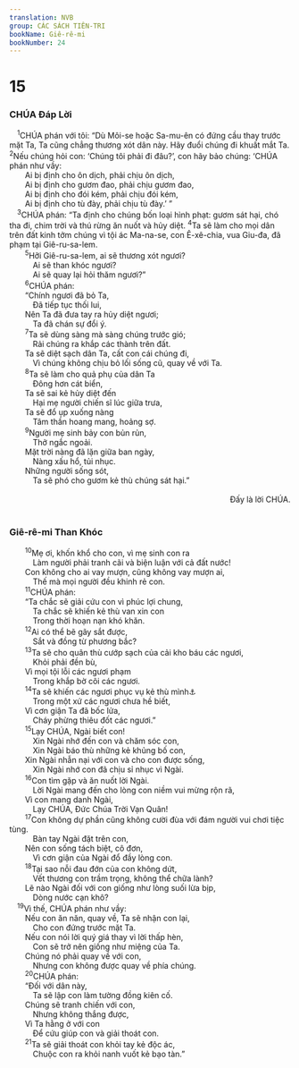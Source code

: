 ```yaml
---
translation: NVB
group: CÁC SÁCH TIÊN-TRI
bookName: Giê-rê-mi 
bookNumber: 24
---
```


<div class="title"><h1>15</h1><h3> CHÚA Đáp Lời </h3></div>
<span class="verse gie_15_1"> <sup>1</sup>CHÚA phán với tôi: “Dù Môi-se hoặc Sa-mu-ên có đứng cầu thay trước mặt Ta, Ta cũng chẳng thương xót dân này. Hãy đuổi chúng đi khuất mắt Ta. </span>
<span class="verse gie_15_2"><sup>2</sup>Nếu chúng hỏi con: ‘Chúng tôi phải đi đâu?’, con hãy bảo chúng: ‘CHÚA phán như vầy: <br/>  Ai bị định cho ôn dịch, phải chịu ôn dịch, <br/>  Ai bị định cho gươm đao, phải chịu gươm đao, <br/>  Ai bị định cho đói kém, phải chịu đói kém, <br/>  Ai bị định cho tù đày, phải chịu tù đày.’ ” <br/></span>
<span class="verse gie_15_3"> <sup>3</sup>CHÚA phán: “Ta định cho chúng bốn loại hình phạt: gươm sát hại, chó tha đi, chim trời và thú rừng ăn nuốt và hủy diệt. </span>
<span class="verse gie_15_4"><sup>4</sup>Ta sẽ làm cho mọi dân trên đất kinh tởm chúng vì tội ác Ma-na-se, con Ê-xê-chia, vua Giu-đa, đã phạm tại Giê-ru-sa-lem. <br/></span>
<span class="verse gie_15_5">  <sup>5</sup>Hỡi Giê-ru-sa-lem, ai sẽ thương xót ngươi? <br/>   Ai sẽ than khóc ngươi? <br/>   Ai sẽ quay lại hỏi thăm ngươi?” <br/></span>
<span class="verse gie_15_6">  <sup>6</sup>CHÚA phán: <br/>  “Chính ngươi đã bỏ Ta, <br/>   Đã tiếp tục thối lui, <br/>  Nên Ta đã đưa tay ra hủy diệt ngươi; <br/>   Ta đã chán sự đổi ý. <br/></span>
<span class="verse gie_15_7">  <sup>7</sup>Ta sẽ dùng sàng mà sàng chúng trước gió; <br/>   Rải chúng ra khắp các thành trên đất. <br/>  Ta sẽ diệt sạch dân Ta, cất con cái chúng đi, <br/>   Vì chúng không chịu bỏ lối sống cũ, quay về với Ta. <br/></span>
<span class="verse gie_15_8">  <sup>8</sup>Ta sẽ làm cho quả phụ của dân Ta <br/>   Đông hơn cát biển, <br/>  Ta sẽ sai kẻ hủy diệt đến <br/>   Hại mẹ người chiến sĩ lúc giữa trưa, <br/>  Ta sẽ đổ ụp xuống nàng <br/>   Tâm thần hoang mang, hoảng sợ. <br/></span>
<span class="verse gie_15_9">  <sup>9</sup>Người mẹ sinh bảy con bủn rủn, <br/>   Thở ngắc ngoải. <br/>  Mặt trời nàng đã lặn giữa ban ngày, <br/>   Nàng xấu hổ, tủi nhục. <br/>  Những người sống sót, <br/>   Ta sẽ phó cho gươm kẻ thù chúng sát hại.” <br/> <aside style="text-align:right;">Đấy là lời CHÚA. </aside><br/></span>
<div class="title"><h3>Giê-rê-mi Than Khóc </h3></div>
<span class="verse gie_15_10">  <sup>10</sup>Mẹ ơi, khốn khổ cho con, vì mẹ sinh con ra <br/>   Làm người phải tranh cãi và biện luận với cả đất nước! <br/>  Con không cho ai vay mượn, cũng không vay mượn ai, <br/>   Thế mà mọi người đều khinh rẻ con. <br/></span>
<span class="verse gie_15_11">  <sup>11</sup>CHÚA phán: <br/>  “Ta chắc sẽ giải cứu con vì phúc lợi chung, <br/>   Ta chắc sẽ khiến kẻ thù van xin con <br/>   Trong thời hoạn nạn khó khăn. <br/></span>
<span class="verse gie_15_12">  <sup>12</sup>Ai có thể bẽ gãy sắt được, <br/>   Sắt và đồng từ phương bắc? <br/></span>
<span class="verse gie_15_13">  <sup>13</sup>Ta sẽ cho quân thù cướp sạch của cải kho báu các ngươi, <br/>   Khỏi phải đền bù, <br/>  Vì mọi tội lỗi các ngươi phạm <br/>   Trong khắp bờ cõi các ngươi. <br/></span>
<span class="verse gie_15_14">  <sup>14</sup>Ta sẽ khiến các ngươi phục vụ kẻ thù mình<a data-toggle="tooltip" data-placement="bottom" title="Dịch theo vài bản cổ Hy-bá và LXX, Syr">⚓</a><br/>   Trong một xứ các ngươi chưa hề biết, <br/>  Vì cơn giận Ta đã bốc lửa, <br/>   Cháy phừng thiêu đốt các ngươi.” <br/></span>
<span class="verse gie_15_15">  <sup>15</sup>Lạy CHÚA, Ngài biết con! <br/>   Xin Ngài nhớ đến con và chăm sóc con, <br/>   Xin Ngài báo thù những kẻ khủng bố con, <br/>  Xin Ngài nhẫn nại với con và cho con được sống, <br/>   Xin Ngài nhớ con đã chịu sỉ nhục vì Ngài. <br/></span>
<span class="verse gie_15_16">  <sup>16</sup>Con tìm gặp và ăn nuốt lời Ngài. <br/>   Lời Ngài mang đến cho lòng con niềm vui mừng rộn rã, <br/>  Vì con mang danh Ngài, <br/>   Lạy CHÚA, Đức Chúa Trời Vạn Quân! <br/></span>
<span class="verse gie_15_17">  <sup>17</sup>Con không dự phần cũng không cười đùa với đám người vui chơi tiệc tùng. <br/>   Bàn tay Ngài đặt trên con, <br/>  Nên con sống tách biệt, cô đơn, <br/>   Vì cơn giận của Ngài đổ đầy lòng con. <br/></span>
<span class="verse gie_15_18">  <sup>18</sup>Tại sao nỗi đau đớn của con không dứt, <br/>   Vết thương con trầm trọng, không thể chữa lành? <br/>  Lẽ nào Ngài đối với con giống như lòng suối lừa bịp, <br/>   Dòng nước cạn khô? <br/></span>
<span class="verse gie_15_19"> <sup>19</sup>Vì thế, CHÚA phán như vầy: <br/>  Nếu con ăn năn, quay về, Ta sẽ nhận con lại, <br/>   Cho con đứng trước mặt Ta. <br/>  Nếu con nói lời quý giá thay vì lời thấp hèn, <br/>   Con sẽ trở nên giống như miệng của Ta. <br/>  Chúng nó phải quay về với con, <br/>   Nhưng con không được quay về phía chúng. <br/></span>
<span class="verse gie_15_20">  <sup>20</sup>CHÚA phán: <br/>  “Đối với dân này, <br/>   Ta sẽ lập con làm tường đồng kiên cố. <br/>  Chúng sẽ tranh chiến với con, <br/>   Nhưng không thắng được, <br/>  Vì Ta hằng ở với con <br/>   Để cứu giúp con và giải thoát con. <br/></span>
<span class="verse gie_15_21">  <sup>21</sup>Ta sẽ giải thoát con khỏi tay kẻ độc ác, <br/>   Chuộc con ra khỏi nanh vuốt kẻ bạo tàn.” <br/></span>
